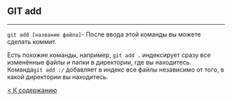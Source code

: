 ## GIT add
---
`git add [название файла]`- После ввода этой команды вы можете сделать коммит.

Есть похожие команды, например, `git add .` индексирует сразу все изменённые файлы и папки в директории, где вы находитесь.
Команда`git add :/` добавляет в индекс все файлы независимо от того, в какой директории вы находитесь.

[< К содержанию](Readme.md)